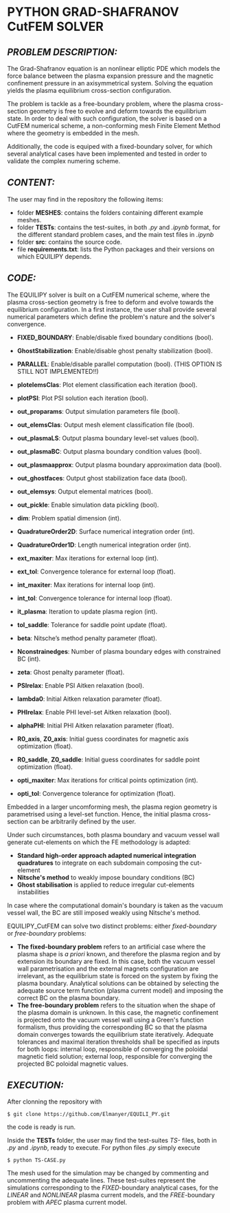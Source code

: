 # **PYTHON GRAD-SHAFRANOV CutFEM SOLVER**

## *PROBLEM DESCRIPTION:*

The Grad-Shafranov equation is an nonlinear elliptic PDE which models the force balance between the plasma expansion pressure and the magnetic confinement pressure in an axisymmetrical system. 
Solving the equation yields the plasma equilibrium cross-section configuration.

The problem is tackle as a free-boundary problem, where the plasma cross-section geometry is free to evolve and deform towards the equilibrium state. 
In order to deal with such configuration, the solver is based on a CutFEM numerical scheme, a non-conforming mesh Finite Element Method where the geometry is embedded in the mesh. 

Additionally, the code is equiped with a fixed-boundary solver, for which several analytical cases have been implemented and tested in order to validate the complex numering scheme. 

## *CONTENT:*

The user may find in the repository the following items:
- folder **MESHES**: contains the folders containing different example meshes. 
- folder **TESTs**: contains the test-suites, in both *.py* and *.ipynb* format, for the different standard problem cases, and the main test files in *.ipynb*
- folder **src**: contains the source code.
- file **requirements.txt**: lists the Python packages and their versions on which EQUILIPY depends.

## *CODE:*

The EQUILIPY solver is built on a CutFEM numerical scheme, where the plasma cross-section geometry is free to deform and evolve towards the equilibrium configuration. 
In a first instance, the user shall provide several numerical parameters which define the problem's nature and the solver's convergence. 

- **FIXED_BOUNDARY**: Enable/disable fixed boundary conditions (bool).  
- **GhostStabilization**: Enable/disable ghost penalty stabilization (bool).  
- **PARALLEL**: Enable/disable parallel computation (bool). (THIS OPTION IS STILL NOT IMPLEMENTED!!)  

- **plotelemsClas**: Plot element classification each iteration (bool).  
- **plotPSI**: Plot PSI solution each iteration (bool).  
- **out_proparams**: Output simulation parameters file (bool).  
- **out_elemsClas**: Output mesh element classification file (bool).  
- **out_plasmaLS**: Output plasma boundary level-set values (bool).  
- **out_plasmaBC**: Output plasma boundary condition values (bool).  
- **out_plasmaapprox**: Output plasma boundary approximation data (bool).  
- **out_ghostfaces**: Output ghost stabilization face data (bool).  
- **out_elemsys**: Output elemental matrices (bool).  
- **out_pickle**: Enable simulation data pickling (bool).  

- **dim**: Problem spatial dimension (int).  
- **QuadratureOrder2D**: Surface numerical integration order (int).  
- **QuadratureOrder1D**: Length numerical integration order (int).  
- **ext_maxiter**: Max iterations for external loop (int).  
- **ext_tol**: Convergence tolerance for external loop (float).  
- **int_maxiter**: Max iterations for internal loop (int).  
- **int_tol**: Convergence tolerance for internal loop (float).  
- **it_plasma**: Iteration to update plasma region (int).  
- **tol_saddle**: Tolerance for saddle point update (float).  
- **beta**: Nitsche’s method penalty parameter (float).  
- **Nconstrainedges**: Number of plasma boundary edges with constrained BC (int).  
- **zeta**: Ghost penalty parameter (float).  

- **PSIrelax**: Enable PSI Aitken relaxation (bool).  
- **lambda0**: Initial Aitken relaxation parameter (float).  
- **PHIrelax**: Enable PHI level-set Aitken relaxation (bool).  
- **alphaPHI**: Initial PHI Aitken relaxation parameter (float).  

- **R0_axis**, **Z0_axis**: Initial guess coordinates for magnetic axis optimization (float).  
- **R0_saddle**, **Z0_saddle**: Initial guess coordinates for saddle point optimization (float).  
- **opti_maxiter**: Max iterations for critical points optimization (int).  
- **opti_tol**: Convergence tolerance for optimization (float).  


Embedded in a larger uncomforming mesh, the plasma region geometry is parametrised using a level-set function. 
Hence, the initial plasma cross-section can be arbitrarily defined by the user.

Under such circumstances, both plasma boundary and vacuum vessel wall generate cut-elements on which the FE methodology is adapted: 
- **Standard high-order approach adapted numerical integration quadratures** to integrate on each subdomain composing the cut-element
- **Nitsche's method** to weakly impose boundary conditions (BC) 
- **Ghost stabilisation** is applied to reduce irregular cut-elements instabilities

In case where the computational domain's boundary is taken as the vacuum vessel wall, the BC are still imposed weakly using Nitsche's method. 

EQUILIPY_CutFEM can solve two distinct problems: either *fixed-boundary* or *free-boundary* problems:
- **The fixed-boundary problem** refers to an artificial case where the plasma shape is *a priori* known, and therefore the plasma region and by extension its boundary are fixed.
In this case, both the vacuum vessel wall parametrisation and the external magnets configuration are irrelevant, as the equilibrium state is forced on the system by fixing the plasma boundary.
Analytical solutions can be obtained by selecting the adequate source term function (plasma current model) and imposing the correct BC on the plasma boundary. 
- **The free-boundary problem** refers to the situation when the shape of the plasma domain is unknown.
In this case, the magnetic confinement is projected onto the vacuum vessel wall using a Green's function formalism, thus providing the corresponding BC so that the plasma domain converges towards the equilibrium state iteratively. 
Adequate tolerances and maximal iteration thresholds shall be specified as inputs for both loops: internal loop, responsible of converging the poloidal magnetic field solution; external loop, responsible for converging the projected BC poloidal magnetic values.   


## *EXECUTION:*

After clonning the repository with 

    $ git clone https://github.com/Elmanyer/EQUILI_PY.git
    
the code is ready is run. 

Inside the **TESTs** folder, the user may find the test-suites *TS-* files, both in *.py* and *.ipynb*, ready to execute. For python files *.py* simply execute 

    $ python TS-CASE.py

The mesh used for the simulation may be changed by commenting and uncommenting the adequate lines. These test-suites represent the simulations corresponding to the *FIXED*-boundary analytical cases, for the *LINEAR* and *NONLINEAR* plasma current models, and the *FREE*-boundary problem with *APEC* plasma current model.




